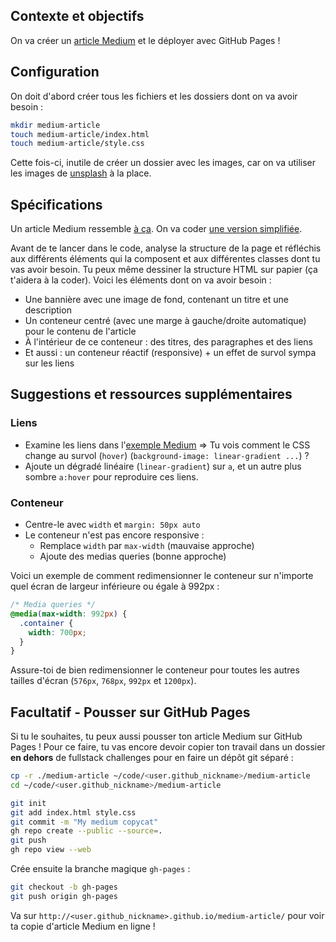 ## Contexte et objectifs

On va créer un [article Medium](https://lewagon.github.io/medium-copycat/) et le déployer avec GitHub Pages !

## Configuration

On doit d'abord créer tous les fichiers et les dossiers dont on va avoir besoin :

```bash
mkdir medium-article
touch medium-article/index.html
touch medium-article/style.css
```

Cette fois-ci, inutile de créer un dossier avec les images, car on va utiliser les images de [unsplash](https://source.unsplash.com/) à la place.

## Spécifications

Un article Medium ressemble [à ça](https://medium.com/le-wagon/from-bootstrapping-to-building-a-brand-that-scales-26b0eda92ddb). On va coder [une version simplifiée](https://lewagon.github.io/medium-copycat/).

Avant de te lancer dans le code, analyse la structure de la page et réfléchis aux différents éléments qui la composent et aux différentes classes dont tu vas avoir besoin. Tu peux même dessiner la structure HTML sur papier (ça t'aidera à la coder). Voici les éléments dont on va avoir besoin :
- Une bannière avec une image de fond, contenant un titre et une description
- Un conteneur centré (avec une marge à gauche/droite automatique) pour le contenu de l'article
- À l'intérieur de ce conteneur : des titres, des paragraphes et des liens
- Et aussi : un conteneur réactif (responsive) + un effet de survol sympa sur les liens

## Suggestions et ressources supplémentaires

### Liens

- Examine les liens dans l'[exemple Medium](https://lewagon.github.io/medium-copycat/) => Tu vois comment le CSS change au survol (`hover`) (`background-image: linear-gradient ...`) ?
- Ajoute un dégradé linéaire (`linear-gradient`) sur `a`, et un autre plus sombre `a:hover` pour reproduire ces liens.

### Conteneur

- Centre-le avec `width` et `margin: 50px auto`
- Le conteneur n'est pas encore responsive :
  - Remplace `width` par `max-width` (mauvaise approche)
  - Ajoute des medias queries (bonne approche)

Voici un exemple de comment redimensionner le conteneur sur n'importe quel écran de largeur inférieure ou égale à 992px :

```css
/* Media queries */
@media(max-width: 992px) {
  .container {
    width: 700px;
  }
}
```

Assure-toi de bien redimensionner le conteneur pour toutes les autres tailles d'écran (`576px`, `768px`, `992px` et `1200px`).

## Facultatif - Pousser sur GitHub Pages

Si tu le souhaites, tu peux aussi pousser ton article Medium sur GitHub Pages ! Pour ce faire, tu vas encore devoir copier ton travail dans un dossier **en dehors** de fullstack challenges pour en faire un dépôt git séparé :

```bash
cp -r ./medium-article ~/code/<user.github_nickname>/medium-article
cd ~/code/<user.github_nickname>/medium-article

git init
git add index.html style.css
git commit -m "My medium copycat"
gh repo create --public --source=.
git push
gh repo view --web
```

Crée ensuite la branche magique `gh-pages` :

```bash
git checkout -b gh-pages
git push origin gh-pages
```

Va sur `http://<user.github_nickname>.github.io/medium-article/` pour voir ta copie d'article Medium en ligne !
